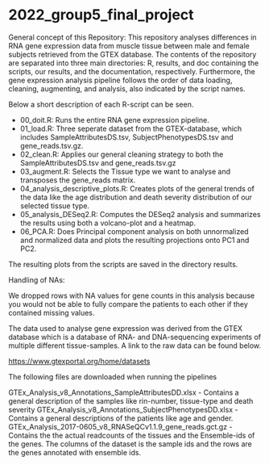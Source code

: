 # 2022_group5_final_project

General concept of this Repository:
This repository analyses differences in RNA gene expression data from muscle tissue between male and female subjects retrieved from the GTEX database. The contents of the repository are separated into three main directories: R, results, and doc containing the scripts, our results, and the documentation, respectively. Furthermore, the gene expression analysis pipeline follows the order of data loading, cleaning, augmenting, and analysis, also indicated by the script names. 

Below a short description of each R-script can be seen.
- 00_doit.R: Runs the entire RNA gene expression pipeline.
- 01_load.R: Three seperate dataset from the GTEX-database, which includes SampleAttributesDS.tsv, SubjectPhenotypesDS.tsv and gene_reads.tsv.gz.
- 02_clean.R: Applies our general cleaning strategy to both the SampleAttributesDS.tsv and gene_reads.tsv.gz
- 03_augment.R: Selects the Tissue type we want to analyse and transposes the gene_reads matrix.
- 04_analysis_descriptive_plots.R: Creates plots of the general trends of the data like the age distribution and death severity distribution of our selected tissue type.
- 05_analysis_DESeq2.R: Computes the DESeq2 analysis and summarizes the results using both a volcano-plot and a heatmap.
- 06_PCA.R: Does Principal component analysis on both unnormalized and normalized data and plots the resulting projections onto PC1 and PC2.

The resulting plots from the scripts are saved in the directory results. 

Handling of NAs:

We dropped rows with NA values for gene counts in this analysis because you would not be able to fully compare the patients to each other if they contained missing values.

The data used to analyse gene expression was derived from the GTEX database which is a database of RNA- and DNA-sequencing experiments of multiple different tissue-samples. A link to the raw data can be found below.

https://www.gtexportal.org/home/datasets

The following files are downloaded when running the pipelines

GTEx_Analysis_v8_Annotations_SampleAttributesDD.xlsx - Contains a general description of the samples like rin-number, tissue-type and death severity
GTEx_Analysis_v8_Annotations_SubjectPhenotypesDD.xlsx - Contains a general descriptions of the patients like age and gender.
GTEx_Analysis_2017-0605_v8_RNASeQCv1.1.9_gene_reads.gct.gz - Contains the the actual readcounts of the tissues and the Ensemble-ids of the genes. The columns of the dataset is the sample ids and the rows are the genes annotated with ensemble ids.




